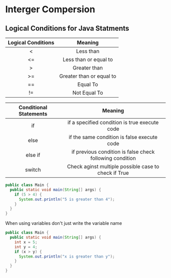 # Interger Compersion 

## Logical Conditions for Java Statments 

|   Logical Conditions     |         Meaning            |
|        :---:             |           :---:            |
|          < 	             |         Less than          |
|          <=		           |   Less than or equal to    |
|          >		           |        Greater than        |
|          >=		      	   |  Greater than or equal to  |
|          ==		     	     |           Equal To         |
|          !=			         |        Not Equal To        |


|   Conditional Statements     |                          Meaning                       |
|        :---:                 |                           :---:                        |
|         if 	                 |      if a specified condition is true execute code     |
|         else		             |       if the same condition is false execute code      |
|        else if		           |if previous condition is false check following condition|
|          switch		      	   |  Check aginst multiple possible case to check if True  |

```java
public class Main {
  public static void main(String[] args) {
    if (5 > 4) {
      System.out.println("5 is greater than 4");
    }
  }
}
```

When using variables don't just write the variable name

```java
public class Main {
  public static void main(String[] args) {
    int x = 5;
    int y = 4;
    if (x > y) {
      System.out.println("x is greater than y");
    }
  }
}
```
